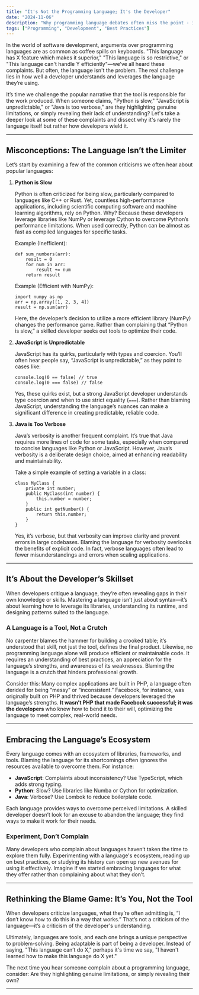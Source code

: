 ```yaml
---
title: "It's Not the Programming Language; It's the Developer"
date: "2024-11-06"
description: "Why programming language debates often miss the point - it's about how developers use their tools, not the tools themselves."
tags: ["Programming", "Development", "Best Practices"]
---
```


In the world of software development, arguments over programming languages are as common as coffee spills on keyboards. "This language has X feature which makes it superior," "This language is so restrictive," or "This language can't handle Y efficiently"—we’ve all heard these complaints. But often, the language isn't the problem. The real challenge lies in how well a developer understands and leverages the language they’re using.

It’s time we challenge the popular narrative that the tool is responsible for the work produced. When someone claims, "Python is slow," "JavaScript is unpredictable," or "Java is too verbose," are they highlighting genuine limitations, or simply revealing their lack of understanding? Let's take a deeper look at some of these complaints and dissect why it's rarely the language itself but rather how developers wield it.

---

## Misconceptions: The Language Isn’t the Limiter

Let’s start by examining a few of the common criticisms we often hear about popular languages:

1. **Python is Slow**

    Python is often criticized for being slow, particularly compared to languages like C++ or Rust. Yet, countless high-performance applications, including scientific computing software and machine learning algorithms, rely on Python. Why? Because these developers leverage libraries like NumPy or leverage Cython to overcome Python’s performance limitations. When used correctly, Python can be almost as fast as compiled languages for specific tasks.

    Example (Inefficient):
    
    ```
    def sum_numbers(arr):
        result = 0
        for num in arr:
            result += num
        return result
    ```

    Example (Efficient with NumPy):
    
    ```
    import numpy as np
    arr = np.array([1, 2, 3, 4])
    result = np.sum(arr)
    ```

    Here, the developer’s decision to utilize a more efficient library (NumPy) changes the performance game. Rather than complaining that “Python is slow,” a skilled developer seeks out tools to optimize their code.

2. **JavaScript is Unpredictable**

    JavaScript has its quirks, particularly with types and coercion. You’ll often hear people say, “JavaScript is unpredictable,” as they point to cases like:

    ```
    console.log(0 == false) // true
    console.log(0 === false) // false
    ```

    Yes, these quirks exist, but a strong JavaScript developer understands type coercion and when to use strict equality (`===`). Rather than blaming JavaScript, understanding the language’s nuances can make a significant difference in creating predictable, reliable code.

3. **Java is Too Verbose**

    Java’s verbosity is another frequent complaint. It’s true that Java requires more lines of code for some tasks, especially when compared to concise languages like Python or JavaScript. However, Java’s verbosity is a deliberate design choice, aimed at enhancing readability and maintainability. 

    Take a simple example of setting a variable in a class:

    ```
    class MyClass {
        private int number;
        public MyClass(int number) {
            this.number = number;
        }
        public int getNumber() {
            return this.number;
        }
    }
    ```

    Yes, it’s verbose, but that verbosity can improve clarity and prevent errors in large codebases. Blaming the language for verbosity overlooks the benefits of explicit code. In fact, verbose languages often lead to fewer misunderstandings and errors when scaling applications.

---

## It’s About the Developer’s Skillset

When developers critique a language, they’re often revealing gaps in their own knowledge or skills. Mastering a language isn’t just about syntax—it’s about learning how to leverage its libraries, understanding its runtime, and designing patterns suited to the language.

### A Language is a Tool, Not a Crutch

No carpenter blames the hammer for building a crooked table; it’s understood that skill, not just the tool, defines the final product. Likewise, no programming language alone will produce efficient or maintainable code. It requires an understanding of best practices, an appreciation for the language’s strengths, and awareness of its weaknesses. Blaming the language is a crutch that hinders professional growth.

Consider this: Many complex applications are built in PHP, a language often derided for being “messy” or “inconsistent.” Facebook, for instance, was originally built on PHP and thrived because developers leveraged the language’s strengths. **It wasn’t PHP that made Facebook successful; it was the developers** who knew how to bend it to their will, optimizing the language to meet complex, real-world needs.

---

## Embracing the Language’s Ecosystem

Every language comes with an ecosystem of libraries, frameworks, and tools. Blaming the language for its shortcomings often ignores the resources available to overcome them. For instance:

- **JavaScript**: Complaints about inconsistency? Use TypeScript, which adds strong typing.
- **Python**: Slow? Use libraries like Numba or Cython for optimization.
- **Java**: Verbose? Use Lombok to reduce boilerplate code.

Each language provides ways to overcome perceived limitations. A skilled developer doesn’t look for an excuse to abandon the language; they find ways to make it work for their needs.

### Experiment, Don’t Complain

Many developers who complain about languages haven’t taken the time to explore them fully. Experimenting with a language's ecosystem, reading up on best practices, or studying its history can open up new avenues for using it effectively. Imagine if we started embracing languages for what they offer rather than complaining about what they don’t.

---

## Rethinking the Blame Game: It’s You, Not the Tool

When developers criticize languages, what they’re often admitting is, “I don’t know how to do this in a way that works.” That’s not a criticism of the language—it’s a criticism of the developer's understanding.

Ultimately, languages are tools, and each one brings a unique perspective to problem-solving. Being adaptable is part of being a developer. Instead of saying, "This language can’t do X," perhaps it's time we say, "I haven't learned how to make this language do X yet."

The next time you hear someone complain about a programming language, consider: Are they highlighting genuine limitations, or simply revealing their own?


---